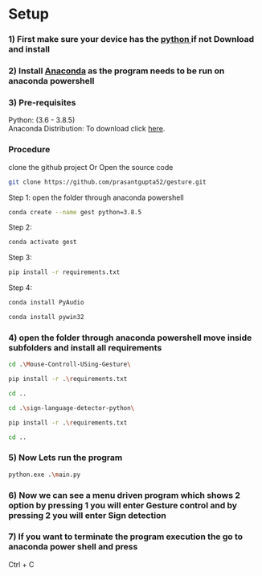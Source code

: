 # Setup


### 1) First make sure your device has the [python ](https://www.python.org/downloads/) if not Download and install 

### 2) Install [Anaconda](https://www.anaconda.com/products/individual) as the program needs to be run on anaconda powershell

### 3) Pre-requisites
  
  Python: (3.6 - 3.8.5)<br>
  Anaconda Distribution: To download click [here](https://www.anaconda.com/products/individual).
  
  ### Procedure
  clone the github project Or Open the source code
  ```bash
  git clone https://github.com/prasantgupta52/gesture.git
  ```

  Step 1: open the folder through anaconda powershell
  ```bash
  conda create --name gest python=3.8.5
  ```
  
  Step 2:
  ```bash
  conda activate gest
  ```
  
  Step 3:
  ```bash
  pip install -r requirements.txt
  ```
  
  Step 4:
  ```bash 
  conda install PyAudio
  ```
  ```bash 
  conda install pywin32
  ```

### 4) open the folder through anaconda powershell move inside subfolders and install all requirements

```bash
cd .\Mouse-Controll-USing-Gesture\
```
```bash
pip install -r .\requirements.txt
```
```bash
cd ..
```
```bash
cd .\sign-language-detector-python\
```
```bash
pip install -r .\requirements.txt
```
```bash
cd ..
```
          
### 5) Now Lets run the program

```bash
python.exe .\main.py
```

### 6) Now we can see a menu driven program which shows 2 option by pressing 1 you will enter Gesture control and by pressing 2 you will enter Sign detection

### 7) If you want to terminate the program execution the go to anaconda power shell and press

Ctrl + C
